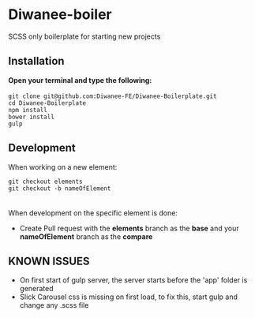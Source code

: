 # Diwanee-boiler
SCSS only boilerplate for starting new projects

## Installation
**Open your terminal and type the following:**
<br />
<br />
`git clone git@github.com:Diwanee-FE/Diwanee-Boilerplate.git`
<br />
`cd Diwanee-Boilerplate`
<br />
`npm install`
<br />
`bower install`
<br />
`gulp`


## Development
When working on a new element:

`git checkout elements`
<br />
`git checkout -b nameOfElement`
<br />
<br />
<br />
When development on the specific element is done:
- Create Pull request with the **elements** branch as the **base** and your **nameOfElement** branch as the **compare**


## KNOWN ISSUES
- On first start of gulp server, the server starts before the 'app' folder is generated
- Slick Carousel css is missing on first load, to fix this, start gulp and change any .scss file
